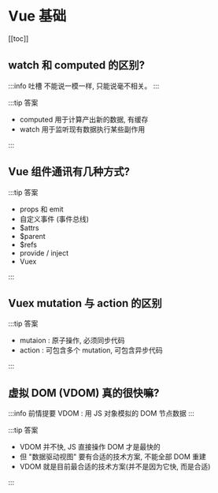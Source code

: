 # Vue 基础

[[toc]]

## watch 和 computed 的区别?

:::info 吐槽
不能说一模一样, 只能说毫不相关。
:::

:::tip 答案

- computed 用于计算产出新的数据, 有缓存
- watch 用于监听现有数据执行某些副作用

:::

## Vue 组件通讯有几种方式?

:::tip 答案

- props 和 emit
- 自定义事件 (事件总线)
- $attrs
- $parent
- $refs
- provide / inject
- Vuex

:::

## Vuex mutation 与 action 的区别

:::tip 答案

- mutaion : 原子操作, 必须同步代码
- action : 可包含多个 mutation, 可包含异步代码

:::

## 虚拟 DOM (VDOM) 真的很快嘛?

:::info 前情提要
VDOM : 用 JS 对象模拟的 DOM 节点数据
:::

:::tip 答案

- VDOM 并不快, JS 直接操作 DOM 才是最快的
- 但 "数据驱动视图" 要有合适的技术方案, 不能全部 DOM 重建
- VDOM 就是目前最合适的技术方案(并不是因为它快, 而是合适)

:::
